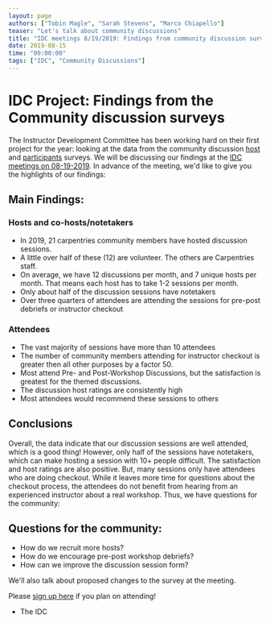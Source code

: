 ```yaml
---
layout: page
authors: ["Tobin Magle", "Sarah Stevens", "Marco Chiapello"]
teaser: "Let's talk about community discussions"
title: "IDC meetings 8/19/2019: Findings from community discussion surveys"
date: 2019-08-15
time: "09:00:00"
tags: ["IDC", "Community Discussions"]
---
```


# IDC Project: Findings from the Community discussion surveys
The Instructor Development Committee has been working hard on their first project for the year: looking at the data from the community 
discussion [host](https://docs.google.com/forms/d/e/1FAIpQLSdvudRpSKHGOCsbF5uAh6SiTwGoJ9YzJdiD7lBsC2BnitmqaA/viewform) and 
[participants](https://docs.google.com/forms/d/e/1FAIpQLSdwS_-xeS7HRtO641i7nIN3VwbL4_e3TCkOHrNT-K_xTMj4yA/viewform) surveys. We will be discussing our findings at the [IDC meetings on 08-19-2019](https://pad.carpentries.org/instructor-development). In advance of the meeting, we'd like to give you the highlights
of our findings: 

## Main Findings:

### Hosts and co-hosts/notetakers
- In 2019, 21 carpentries community members have hosted discussion sessions.
- A little over half of these (12) are volunteer. The others are Carpentries staff.
- On average, we have 12 discussions per month, and 7 unique hosts per month. That means each host has to take 1-2 sessions per month.
- Only about half of the discussion sessions have notetakers
- Over three quarters of attendees are attending the sessions for pre-post debriefs or instructor checkout

### Attendees
- The vast majority of sessions have more than 10 attendees
- The number of community members attending for instructor checkout is greater then all other purposes by a factor 50.
- Most attend Pre- and Post-Workshop Discussions, but the satisfaction is greatest for the themed discussions. 
- The discussion host ratings are consistently high
- Most attendees would recommend these sessions to others

## Conclusions

Overall, the data indicate that our discussion sessions are well attended, which is a good thing! However, only half of the sessions 
have notetakers, which can make hosting a session with 10+ people difficult. The satisfaction and host ratings are also positive. 
But, many sessions only have attendees who are doing checkout. While it leaves more time for questions about the checkout process, 
the attendees do not benefit from hearing from an experienced instructor about a real workshop. Thus, we have questions for the community:

## Questions for the community: 
- How do we recruit more hosts?
- How do we encourage pre-post workshop debriefs?
- How can we improve the discussion session form?

We'll also talk about proposed changes to the survey at the meeting. 

Please [sign up here](https://pad.carpentries.org/instructor-development) if you plan on attending! 

- The IDC
